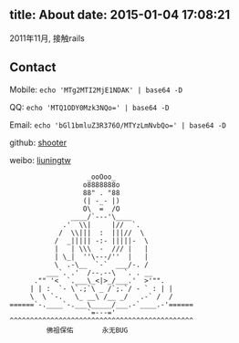 title: About
date: 2015-01-04 17:08:21
---

2011年11月, 接触rails

## Contact

Mobile: `echo 'MTg2MTI2MjE1NDAK' | base64 -D`

QQ: `echo 'MTQ1ODY0Mzk3NQo=' | base64 -D`

Email: `echo 'bGl1bmluZ3R376O/MTYzLmNvbQo=' | base64 -D`

github: [shooter](https://github.com/shooterman)

weibo:  [liuningtw](http://www.weibo.com/liuningtw)

```
                   _ooOoo_
                  o8888888o
                  88" . "88
                  (| -_- |)
                  O\  =  /O
               ____/`---'\____
             .'  \\|     |//  `.
            /  \\|||  :  |||//  \
           /  _||||| -:- |||||-  \
           |   | \\\  -  /// |   |
           | \_|  ''\---/''  |   |
           \  .-\__  `-`  ___/-. /
         ___`. .'  /--.--\  `. . __
      ."" '<  `.___\_<|>_/___.'  >'"".
     | | :  `- \`.;`\ _ /`;.`/ - ` : | |
     \  \ `-.   \_ __\ /__ _/   .-` /  /
======`-.____`-.___\_____/___.-`____.-'======
                   `=---='
^^^^^^^^^^^^^^^^^^^^^^^^^^^^^^^^^^^^^^^^^^^^^
         佛祖保佑       永无BUG
```
